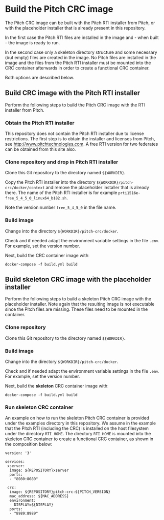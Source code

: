 # Build the Pitch CRC image

The Pitch CRC image can be built with the Pitch RTI installer from Pitch, or with the placeholder installer that is already present in this repository.

In the first case the Pitch RTI files are installed in the image and - when built - the image is ready to run.

In the second case only a skeleton directory structure and some necessary (but empty) files are created in the image. No Pitch files are installed in the image and the files from the Pitch RTI installer must be mounted into the CRC container afterwards in order to create a functional CRC container.

Both options are described below.

## Build CRC image with the Pitch RTI installer

Perform the following steps to build the Pitch CRC image with the RTI installer from Pitch.

### Obtain the Pitch RTI installer

This repository does not contain the Pitch RTI installer due to license restrictions. The first step is to obtain the installer and licenses from Pitch, see http://www.pitchtechnologies.com. A free RTI version for two federates can be obtained from this site also.

### Clone repository and drop in Pitch RTI installer

Clone this Git repository to the directory named `${WORKDIR}`.

Copy the Pitch RTI installer into the directory `${WORKDIR}/pitch-crc/docker/context` and remove the placeholder installer that is already there. The name of the Pitch RTI installer is for example `prti1516e-free_5_4_5_0_linux64_b182.sh`.

Note the version number `free_5_4_5_0` in the file name.

### Build image

Change into the directory `${WORKDIR}/pitch-crc/docker`.

Check and if needed adapt the environment variable settings in the file `.env`. For example, set the version number.

Next, build the CRC container image with:

````
docker-compose -f build.yml build
````

## Build skeleton CRC image with the placeholder installer

Perform the following steps to build a skeleton Pitch CRC image with the placeholder installer. Note again that the resulting image is not executable since the Pitch files are missing. These files need to be mounted in the container.

### Clone repository

Clone this Git repository to the directory named `${WORKDIR}`.

### Build image

Change into the directory `${WORKDIR}/pitch-crc/docker`.

Check and if needed adapt the environment variable settings in the file `.env`. For example, set the version number.

Next, build the **skeleton** CRC container image with:

````
docker-compose -f build.yml build
````

### Run skeleton CRC container

An example on how to run the skeleton Pitch CRC container is provided under the examples directory in this repository. We assume in the example that the Pitch RTI (including the CRC) is installed on the host filesystem under the directory `RTI_HOME`. The directory `RTI_HOME` is mounted into the skeleton CRC container to create a functional CRC container, as shown in the composition below:

````
version: '3'

services: 
 xserver:
  image: ${REPOSITORY}xserver
  ports:
  - "8080:8080"
  
 crc:
  image: ${REPOSITORY}pitch-crc:${PITCH_VERSION}
  mac_address: ${MAC_ADDRESS}
  environment:
  - DISPLAY=${DISPLAY}
  ports:
  - "8989:8989"
````

